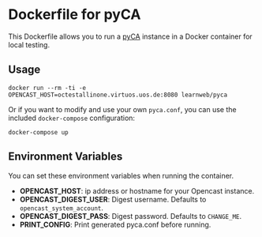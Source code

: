 # Dockerfile for pyCA

This Dockerfile allows you to run a [pyCA](https://github.com/lkiesow/pyCA) instance in a Docker container for local testing.

## Usage

```
docker run --rm -ti -e OPENCAST_HOST=octestallinone.virtuos.uos.de:8080 learnweb/pyca
```

Or if you want to modify and use your own `pyca.conf`, you can use the included `docker-compose` configuration:

```
docker-compose up
```

## Environment Variables

You can set these environment variables when running the container.

- **OPENCAST_HOST**: ip address or hostname for your Opencast instance.
- **OPENCAST_DIGEST_USER**: Digest username. Defaults to `opencast_system_account`.
- **OPENCAST_DIGEST_PASS**: Digest password. Defaults to `CHANGE_ME`.
- **PRINT_CONFIG**: Print generated pyca.conf before running.

